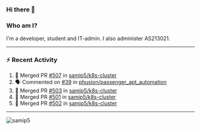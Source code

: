 ### Hi there 👋

### Who am I?
I'm a developer, student and IT-admin. I also administer AS213021.

---
### :zap: Recent Activity
<!--START_SECTION:activity-->
1. 🎉 Merged PR [#507](https://github.com/samip5/k8s-cluster/pull/507) in [samip5/k8s-cluster](https://github.com/samip5/k8s-cluster)
2. 🗣 Commented on [#39](https://github.com/phusion/passenger_apt_automation/issues/39) in [phusion/passenger_apt_automation](https://github.com/phusion/passenger_apt_automation)
3. 🎉 Merged PR [#503](https://github.com/samip5/k8s-cluster/pull/503) in [samip5/k8s-cluster](https://github.com/samip5/k8s-cluster)
4. 🎉 Merged PR [#501](https://github.com/samip5/k8s-cluster/pull/501) in [samip5/k8s-cluster](https://github.com/samip5/k8s-cluster)
5. 🎉 Merged PR [#502](https://github.com/samip5/k8s-cluster/pull/502) in [samip5/k8s-cluster](https://github.com/samip5/k8s-cluster)
<!--END_SECTION:activity-->
---

<img align="center" src="https://github-readme-stats.vercel.app/api?username=samip5&show_icons=true" alt="samip5" />
